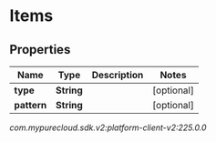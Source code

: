 # Items


## Properties

| Name | Type | Description | Notes |
| ------------ | ------------- | ------------- | ------------- |
| **type** | **String** |  |  [optional] |
| **pattern** | **String** |  |  [optional] |




_com.mypurecloud.sdk.v2:platform-client-v2:225.0.0_
